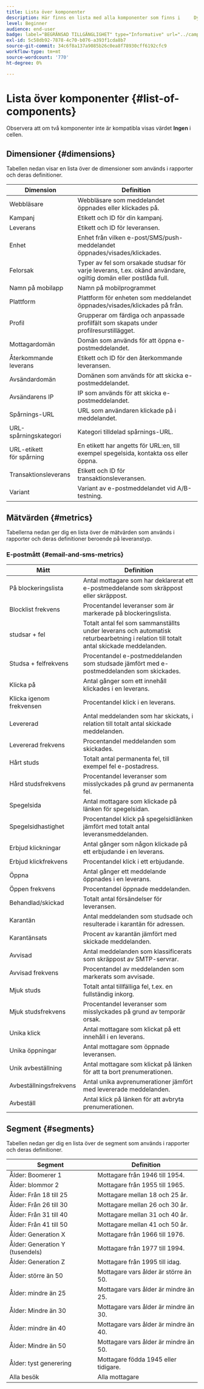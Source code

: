 ```yaml
---
title: Lista över komponenter
description: Här finns en lista med alla komponenter som finns i     Dynamiska rapporter och definitioner.
level: Beginner
audience: end-user
badge: label="BEGRÄNSAD TILLGÄNGLIGHET" type="Informative" url="../campaign-standard-migration-home.md" tooltip="Begränsat till användare som migrerats till Campaign Standarden"
exl-id: 5c58db92-7878-4c70-b076-a393f1cda8b7
source-git-commit: 34c6f8a137a9085b26c0ea8f78930cff6192cfc9
workflow-type: tm+mt
source-wordcount: '770'
ht-degree: 0%

---
```


# Lista över komponenter {#list-of-components}

Observera att om två komponenter inte är kompatibla visas värdet **Ingen** i cellen.

## Dimensioner {#dimensions}

Tabellen nedan visar en lista över de dimensioner som används i rapporter och deras definitioner.

<table> 
 <thead> 
  <tr> 
   <th> Dimension<br/> </th> 
   <th> Definition <br/> </th> 
  </tr> 
 </thead> 
 <tbody> 
  <tr> 
   <td> Webbläsare <br/> </td> 
   <td> Webbläsare som meddelandet öppnades eller klickades på.<br/> </td> 
  </tr> 
  <tr> 
   <td> Kampanj<br/> </td> 
   <td> Etikett och ID för din kampanj.<br/> </td> 
  </tr> 
  <tr> 
   <td> Leverans<br/> </td> 
   <td> Etikett och ID för leveransen.<br/> </td> 
  </tr> 
  <tr> 
   <td> Enhet <br/> </td> 
   <td> Enhet från vilken e-post/SMS/push-meddelandet öppnades/visades/klickades.<br/> </td> 
  </tr> 
  <tr> 
   <td> Felorsak <br/> </td> 
   <td> Typer av fel som orsakade studsar för varje leverans, t.ex. okänd användare, ogiltig domän eller postlåda full.<br/> </td> 
  </tr> 
  <tr> 
   <td> Namn på mobilapp <br/> </td> 
   <td> Namn på mobilprogrammet <br/> </td> 
  </tr>
  <tr> 
   <td> Plattform <br/> </td> 
   <td> Plattform för enheten som meddelandet öppnades/visades/klickades på från.<br/> </td> 
  </tr> 
  <tr> 
   <td> Profil<br/> </td> 
   <td> Grupperar om färdiga och anpassade profilfält som skapats under profilresurstillägget.<br/> </td> 
  </tr> 
  <tr> 
   <td> Mottagardomän <br/> </td> 
   <td> Domän som används för att öppna e-postmeddelandet.<br/> </td> 
  </tr> 
  <tr> 
   <td> Återkommande leverans <br/> </td> 
   <td> Etikett och ID för den återkommande leveransen.<br/> </td> 
  </tr> 
  <tr> 
   <td> Avsändardomän <br/> </td> 
   <td> Domänen som används för att skicka e-postmeddelandet.<br/> </td> 
  </tr> 
  <tr> 
   <td> Avsändarens IP<br/> </td> 
   <td> IP som används för att skicka e-postmeddelandet.<br/> </td> 
  </tr> 
  <tr> 
   <td> Spårnings-URL<br/> </td> 
   <td> URL som användaren klickade på i meddelandet.<br/> </td> 
  </tr> 
  <tr> 
   <td> URL-spårningskategori <br/> </td> 
   <td> Kategori tilldelad spårnings-URL.<br/> </td> 
  </tr> 
  <tr> 
   <td> URL-etikett <br/> för spårning </td> 
   <td> En etikett har angetts för URL:en, till exempel spegelsida, kontakta oss eller öppna.<br/> </td> 
  </tr> 
  <tr> 
   <td> Transaktionsleverans<br/> </td> 
   <td> Etikett och ID för transaktionsleveransen.<br/> </td> 
  </tr> 
  <tr> 
   <td> Variant<br/> </td> 
   <td> Variant av e-postmeddelandet vid A/B-testning.<br/> </td> 
  </tr> 
 </tbody> 
</table>

## Mätvärden {#metrics}

Tabellerna nedan ger dig en lista över de mätvärden som används i rapporter och deras definitioner beroende på leveranstyp.

### E-postmått {#email-and-sms-metrics}

<table> 
 <thead> 
  <tr> 
   <th> Mått <br/> </th> 
   <th> Definition <br/> </th> 
  </tr> 
 </thead> 
 <tbody> 
  <tr> 
   <td> På blockeringslista <br/> </td> 
   <td> Antal mottagare som har deklarerat ett e-postmeddelande som skräppost eller skräppost.<br/> </td> 
  </tr> 
  <tr> 
   <td> Blocklist frekvens <br/> </td> 
   <td> Procentandel leveranser som är markerade på blockeringslista.<br/> </td> 
  </tr> 
  <tr> 
   <td> studsar + fel <br/> </td> 
   <td> Totalt antal fel som sammanställts under leverans och automatisk returbearbetning i relation till totalt antal skickade meddelanden.<br/> </td> 
  </tr> 
  <tr> 
   <td> Studsa + felfrekvens <br/> </td> 
   <td> Procentandel e-postmeddelanden som studsade jämfört med e-postmeddelanden som skickades.<br/> </td> 
  </tr> 
  <tr> 
   <td> Klicka på<br/> </td> 
   <td> Antal gånger som ett innehåll klickades i en leverans.<br/> </td> 
  </tr> 
  <tr> 
   <td> Klicka igenom frekvensen <br/> </td> 
   <td> Procentandel klick i en leverans.<br/> </td> 
  </tr> 
  <tr> 
   <td> Levererad<br/> </td> 
   <td> Antal meddelanden som har skickats, i relation till totalt antal skickade meddelanden.<br/> </td> 
  </tr> 
  <tr> 
   <td> Levererad frekvens <br/> </td> 
   <td> Procentandel meddelanden som skickades.<br/> </td> 
  </tr> 
  <tr> 
   <td> Hårt studs<br/> </td> 
   <td> Totalt antal permanenta fel, till exempel fel e-postadress.<br/> </td> 
  </tr> 
  <tr> 
   <td> Hård studsfrekvens <br/> </td> 
   <td> Procentandel leveranser som misslyckades på grund av permanenta fel.<br/> </td> 
  </tr> 
  <tr> 
   <td> Spegelsida <br/> </td> 
   <td> Antal mottagare som klickade på länken för spegelsidan.<br/> </td> 
  </tr> 
  <tr> 
   <td> Spegelsidhastighet <br/> </td> 
   <td> Procentandel klick på spegelsidlänken jämfört med totalt antal leveransmeddelanden.<br/> </td> 
  </tr> 
  <tr> 
   <td> Erbjud klickningar<br/> </td> 
   <td> Antal gånger som någon klickade på ett erbjudande i en leverans.<br/> </td> 
  </tr> 
  <tr> 
   <td> Erbjud klickfrekvens <br/> </td> 
   <td> Procentandel klick i ett erbjudande.<br/> </td> 
  </tr> 
  <tr> 
   <td> Öppna<br/> </td> 
   <td> Antal gånger ett meddelande öppnades i en leverans.<br/> </td> 
  </tr> 
  <tr> 
   <td> Öppen frekvens <br/> </td> 
   <td> Procentandel öppnade meddelanden.<br/> </td> 
  </tr> 
  <tr> 
   <td> Behandlad/skickad<br/> </td> 
   <td> Totalt antal försändelser för leveransen.<br/> </td> 
  </tr> 
  <tr> 
   <td> Karantän<br/> </td> 
   <td> Antal meddelanden som studsade och resulterade i karantän för adressen.<br/> </td> 
  </tr> 
  <tr> 
   <td> Karantänsats <br/> </td> 
   <td> Procent av karantän jämfört med skickade meddelanden.<br/> </td> 
  </tr> 
  <tr> 
   <td> Avvisad<br/> </td> 
   <td> Antal meddelanden som klassificerats som skräppost av SMTP-servrar.<br/> </td> 
  </tr> 
  <tr> 
   <td> Avvisad frekvens <br/> </td> 
   <td> Procentandel av meddelanden som markerats som avvisade.<br/> </td> 
  </tr> 
  <tr> 
   <td> Mjuk studs <br/> </td> 
   <td> Totalt antal tillfälliga fel, t.ex. en fullständig inkorg.<br/> </td> 
  </tr> 
  <tr> 
   <td> Mjuk studsfrekvens <br/> </td> 
   <td> Procentandel leveranser som misslyckades på grund av temporär orsak.<br/> </td> 
  </tr> 
  <tr> 
   <td> Unika klick<br/> </td> 
   <td> Antal mottagare som klickat på ett innehåll i en leverans.<br/> </td> 
  </tr> 
  <tr> 
   <td> Unika öppningar<br/> </td> 
   <td> Antal mottagare som öppnade leveransen.<br/> </td> 
  </tr> 
  <tr> 
   <td> Unik avbeställning<br/> </td> 
   <td> Antal mottagare som klickat på länken för att ta bort prenumerationen.<br/> </td> 
  </tr> 
  <tr> 
   <td> Avbeställningsfrekvens <br/> </td> 
   <td> Antal unika avprenumerationer jämfört med levererade meddelanden.<br/> </td> 
  </tr> 
  <tr> 
   <td> Avbeställ <br/> </td> 
   <td> Antal klick på länken för att avbryta prenumerationen.<br/> </td> 
  </tr> 
 </tbody> 
</table>

<!--
### Push notification metrics {#push-notification-metrics}

<table> 
 <thead> 
  <tr> 
   <th> Metric<br/> </th> 
   <th> Definition<br/> </th> 
  </tr> 
 </thead> 
 <tbody> 
  <tr> 
   <td> Bounces + Errors<br/> </td> 
   <td> Total of errors cumulated during delivery in relation to the total number of sent messages, e.g. errors from MCPNS or provider.<br/> </td> 
  </tr> 
  <tr> 
   <td> Bounce + Error rate<br/> </td> 
   <td> Percentage of push notifications that bounced compared to push notifications sent.<br/> </td> 
  </tr> 
  <tr> 
   <td> Click<br/> </td> 
   <td> Number of times a push notification has been delivered to the device and clicked on by the user. The user either wanted to view the notification, which will then be moved to Push Open tracking, or dismiss it.<br/> </td> 
  </tr> 
  <tr> 
   <td> Click through rate<br/> </td> 
   <td> Percentage of users who interacted with the push notification.<br/> </td> 
  </tr> 
  <tr> 
   <td> Delivered<br/> </td> 
   <td> Number of push notifications successfully sent, in relation to the total number of sent push notifications.<br/> </td> 
  </tr> 
  <tr> 
   <td> Delivered rate<br/> </td> 
   <td> Percentage of push notifications successfully sent.<br/> </td> 
  </tr> 
  <tr> 
   <td> Impressions<br/> </td> 
   <td> Number of times a push notification has been delivered to the device and left untouched in the notification center. In most cases, impressions number should be similar to the delivered number. This ensures that the device got the message and relayed that information back to the server.<br/> </td> 
  </tr> 
  <tr> 
   <td> Processed/sent<br/> </td> 
   <td> Total number of push notifications sent.<br/> </td> 
  </tr> 
  <tr> 
   <td> Open<br/> </td> 
   <td> Total number of push notifications delivered to the device and clicked on by users thus opening the app. This is similar to the Push Click except a Push Open will not be triggered if the notification was dismissed.<br/> </td> 
  </tr> 
  <tr> 
   <td> Open rate<br/> </td> 
   <td> Percentage of opened push notifications.<br/> </td> 
  </tr> 
  <tr> 
   <td> Unique clicks<br/> </td> 
   <td> Number of times a unique user interacts with the push notification, e.g. clicks on the notification or button.<br/> </td> 
  </tr> 
  <tr> 
   <td> Unique impressions<br/> </td> 
   <td> Number of impressions by recipient.<br/> </td> 
  </tr> 
  <tr> 
   <td> Unique Opens<br/> </td> 
   <td> Number of recipients who opened the delivery.<br/> </td> 
  </tr> 
 </tbody> 
</table>

### In-App metrics {#in-app-metrics}

<table> 
 <thead> 
  <tr> 
   <th> Metric<br/> </th> 
   <th> Definition<br/> </th> 
  </tr> 
 </thead> 
 <tbody> 
  <tr> 
   <td> Delivered<br/> </td> 
   <td> Total number of In-App messages delivered to the device by the service provider.<br/> </td> 
  </tr> 
  <tr> 
   <td> Impressions<br/> </td> 
   <td> Total of In-App messages seen by recipients depending on whether trigger criterion was met.<br/> </td> 
  </tr> 
  <tr> 
   <td> In-App clicks <br/> </td> 
   <td> Total number of recipients who clicked on Button 1 or Button 2.<br/> </td> 
  </tr> 
  <tr> 
   <td> In-App click through rate<br/> </td> 
   <td> Percentage of users who clicked on Button 1 or Button 2 compared to users who saw the message.<br/> </td> 
  </tr> 
  <tr> 
   <td> In-App dismissal<br/> </td> 
   <td> Total number of messages that recipients dismissed either by clicking the close button or auto-dismiss.<br/> </td> 
  </tr> 
  <tr> 
   <td> In-App dismissal rate<br/> </td> 
   <td> Percentage of In-App messages that recipients dismissed.<br/> </td> 
  </tr> 
  <tr> 
   <td> Processed/sent<br/> </td> 
   <td> Total number of In-App messages sent from Adobe Campaign as part of the delivery sent process.<br/> </td> 
  </tr> 
  <tr> 
   <td> Unique impressions<br/> </td> 
   <td> Number of impressions by a unique recipient.<br/> </td> 
  </tr> 
  <tr> 
   <td> Unique In-App clicks<br/> </td> 
   <td> Number of times recipients clicked on Button 1 or Button 2.<br/> </td> 
  </tr> 
  <tr> 
   <td> Unique In-App dismissals<br/> </td> 
   <td> Number of time recipients dismissed an In-App message.<br/> </td> 
  </tr> 
 </tbody> 
</table>
-->

## Segment {#segments}

Tabellen nedan ger dig en lista över de segment som används i rapporter och deras definitioner.

<table> 
 <thead> 
  <tr> 
   <th> Segment<br/> </th> 
   <th> Definition <br/> </th> 
  </tr> 
 </thead> 
 <tbody> 
  <tr> 
   <td> Ålder: Boomerer 1<br/> </td> 
   <td> Mottagare från 1946 till 1954.<br/> </td> 
  </tr> 
  <tr> 
   <td> Ålder: blommor 2<br/> </td> 
   <td> Mottagare från 1955 till 1965.<br/> </td> 
  </tr> 
  <tr> 
   <td> Ålder: Från 18 till 25<br/> </td> 
   <td> Mottagare mellan 18 och 25 år.<br/> </td> 
  </tr> 
  <tr> 
   <td> Ålder: Från 26 till 30<br/> </td> 
   <td> Mottagare mellan 26 och 30 år.<br/> </td> 
  </tr> 
  <tr> 
   <td> Ålder: Från 31 till 40<br/> </td> 
   <td> Mottagare mellan 31 och 40 år.<br/> </td> 
  </tr> 
  <tr> 
   <td> Ålder: Från 41 till 50<br/> </td> 
   <td> Mottagare mellan 41 och 50 år.<br/> </td> 
  </tr> 
  <tr> 
   <td> Ålder: Generation X<br/> </td> 
   <td> Mottagare från 1966 till 1976.<br/> </td> 
  </tr> 
  <tr> 
   <td> Ålder: Generation Y (tusendels)<br/> </td> 
   <td> Mottagare från 1977 till 1994.<br/> </td> 
  </tr> 
  <tr> 
   <td> Ålder: Generation Z<br/> </td> 
   <td> Mottagare från 1995 till idag.<br/> </td> 
  </tr> 
  <tr> 
   <td> Ålder: större än 50<br/> </td> 
   <td> Mottagare vars ålder är större än 50.<br/> </td> 
  </tr> 
  <tr> 
   <td> Ålder: mindre än 25<br/> </td> 
   <td> Mottagare vars ålder är mindre än 25.<br/> </td> 
  </tr> 
  <tr> 
   <td> Ålder: Mindre än 30<br/> </td> 
   <td> Mottagare vars ålder är mindre än 30.<br/> </td> 
  </tr> 
  <tr> 
   <td> Ålder: mindre än 40<br/> </td> 
   <td> Mottagare vars ålder är mindre än 40.<br/> </td> 
  </tr> 
  <tr> 
   <td> Ålder: Mindre än 50<br/> </td> 
   <td> Mottagare vars ålder är mindre än 50.<br/> </td> 
  </tr> 
  <tr> 
   <td> Ålder: tyst generering <br/> </td> 
   <td> Mottagare födda 1945 eller tidigare.<br/> </td> 
  </tr> 
  <tr> 
   <td> Alla besök<br/> </td> 
   <td> Alla mottagare<br/> </td> 
  </tr>
 </tbody> 
</table>
